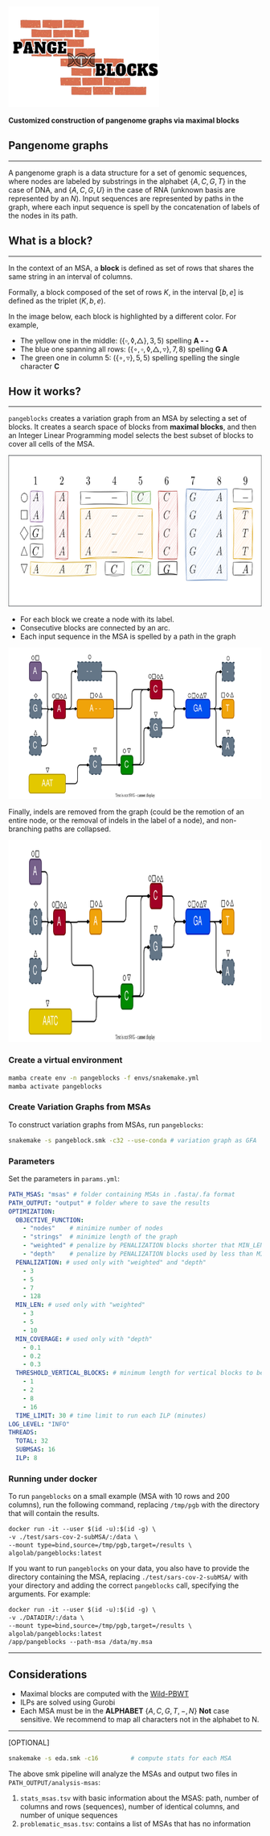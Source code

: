 <img src="img/logo-pangeblocks-no-background.png" width="300" height="200">

**Customized construction of pangenome graphs via maximal blocks**

## Pangenome graphs
___
A pangenome graph is a data structure for a set of genomic sequences, where nodes are labeled by substrings in the alphabet $\lbrace A,C,G,T \rbrace$ in the case of DNA, and $\lbrace A,C,G,U \rbrace$ in the case of RNA (unknown basis are represented by an $N$). Input sequences are represented by paths in the graph, where each input sequence is spell by the concatenation of labels of the nodes in its path. 

## What is a block?
___
In the context of an MSA, a **block** is defined as set of rows
that shares the same string in an interval of columns.

Formally, a block composed of the set of rows $K$, in the interval $[b,e]$ 
is defined as the triplet $(K, b, e)$. 

In the image below, each block is highlighted by a different color. For example, 

- The yellow one in the middle: $(\lbrace \square, \lozenge, \triangle \rbrace, 3, 5)$  spelling **A - -**
- The blue one spanning all rows:  $(\lbrace \circ ,\square, \lozenge, \triangle, \triangledown \rbrace, 7, 8)$  spelling **G A**
- The green one in column  5: $(\lbrace \circ,\triangledown \rbrace, 5, 5)$ spelling spelling the single character **C**


## How it works?
___

`pangeblocks` creates a variation graph from an MSA by selecting a set of blocks. 
It creates a search space of blocks from **maximal blocks**, and then an Integer Linear Programming model selects the best subset of blocks to cover all cells of the MSA.

<img src="img/matrix-cover-style.svg" width="600" height="300">

- For each block we create a node with its label.
- Consecutive blocks are connected by an arc.
- Each input sequence in the MSA is spelled by a path in the graph 

<img src="img/variation-graph.svg" width="600" height="300">

Finally, indels are removed from the graph (could be the remotion of an entire node, or the removal of indels in the label of a node), and non-branching paths are collapsed. 

<img src="img/variation-graph-postprocessed.svg" width="600" height="400">


### Create a virtual environment
```bash
mamba create env -n pangeblocks -f envs/snakemake.yml
mamba activate pangeblocks
```

### Create Variation Graphs from MSAs

To construct variation graphs from MSAs, run `pangeblocks`:
```bash
snakemake -s pangeblock.smk -c32 --use-conda # variation graph as GFA
```

### Parameters

Set the parameters in `params.yml`:
```yaml
PATH_MSAS: "msas" # folder containing MSAs in .fasta/.fa format
PATH_OUTPUT: "output" # folder where to save the results
OPTIMIZATION:
  OBJECTIVE_FUNCTION:
    - "nodes"    # minimize number of nodes 
    - "strings"  # minimize length of the graph
    - "weighted" # penalize by PENALIZATION blocks shorter that MIN_LEN (other blocks cost=1)
    - "depth"    # penalize by PENALIZATION blocks used by less than MIN_COVERAGE (other blocks cost=1)
  PENALIZATION: # used only with "weighted" and "depth"
    - 3
    - 5
    - 7 
    - 128
  MIN_LEN: # used only with "weighted"
    - 3
    - 5
    - 10   
  MIN_COVERAGE: # used only with "depth"
    - 0.1
    - 0.2
    - 0.3
  THRESHOLD_VERTICAL_BLOCKS: # minimum length for vertical blocks to be fixed in the optimal solution
    - 1
    - 2
    - 8
    - 16
  TIME_LIMIT: 30 # time limit to run each ILP (minutes)
LOG_LEVEL: "INFO"
THREADS: 
  TOTAL: 32
  SUBMSAS: 16
  ILP: 8
```


### Running under docker

To run `pangeblocks` on a small example (MSA with 10 rows and 200 columns), run
the following command, replacing `/tmp/pgb` with the directory that will contain
the results.

```
docker run -it --user $(id -u):$(id -g) \ 
-v ./test/sars-cov-2-subMSA/:/data \
--mount type=bind,source=/tmp/pgb,target=/results \
algolab/pangeblocks:latest
```

If you want to run  `pangeblocks` on your data, you also have to provide the
directory containing the MSA, replacing `./test/sars-cov-2-subMSA/` with your
directory and adding the correct  `pangeblocks` call, specifying the arguments.
For example:

```
docker run -it --user $(id -u):$(id -g) \ 
-v ./DATADIR/:/data \
--mount type=bind,source=/tmp/pgb,target=/results \
algolab/pangeblocks:latest
/app/pangeblocks --path-msa /data/my.msa
```


___

## Considerations

- Maximal blocks are computed with the [Wild-PBWT](https://github.com/AlgoLab/Wild-pBWT)
- ILPs are solved using Gurobi
- Each MSA must be in the **ALPHABET** $\{A,C,G,T,-,N\}$ **Not** case sensitive. We recommend to map all characters not in the alphabet to N.

___
[OPTIONAL]
```bash
snakemake -s eda.smk -c16         # compute stats for each MSA
```
The above smk pipeline will analyze the MSAs and output two files in `PATH_OUTPUT/analysis-msas`:
1. `stats_msas.tsv` with basic information about the MSAS: path, number of columns and rows (sequences), number of identical columns, and number of unique sequences
2. `problematic_msas.tsv`: contains a list of MSAs that has no information
